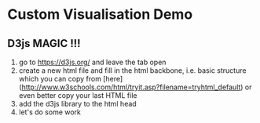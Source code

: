 # Custom Visualisation Demo


## D3js MAGIC !!!
1. go to https://d3js.org/ and leave the tab open
2. create a new html file and fill in the html backbone, i.e. basic structure which you can copy from [here] (http://www.w3schools.com/html/tryit.asp?filename=tryhtml_default) or even better copy your last HTML file
3. add the d3js library to the html head
4. let's do some work
